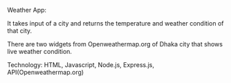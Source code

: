 Weather App:

It takes input of a city and returns the temperature and weather condition of that city.

There are two widgets from Openweathermap.org of Dhaka city that shows live weather condition.

Technology: HTML, Javascript, Node.js, Express.js, API(Openweathermap.org)
